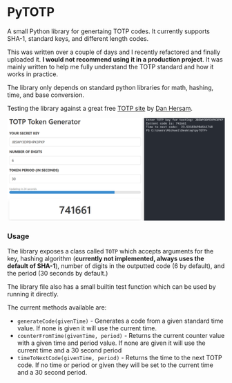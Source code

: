 # PyTOTP

A small Python library for genertaing TOTP codes. It currently supports SHA-1, standard keys, and different length codes.

This was written over a couple of days and I recently refactored and finally uploaded it. **I would not recommend using it in a
production project**. It was mainly written to help me fully understand the TOTP standard and how it works in practice.

The library only depends on standard python libraries for math, hashing, time, and base conversion.

Testing the library against a great free [TOTP site](https://totp.danhersam.com/) by [Dan Hersam](https://github.com/jaden).

![Image of testing](/media/totp_example.png)

### Usage

The library exposes a class called ```TOTP``` which accepts arguments for the key, hashing algorithm 
(**currently not implemented, always uses the default of SHA-1**), number of digits in the outputted code (6 by default),
and the period (30 seconds by default.)

The library file also has a small builtin test function which can be used by running it directly. 

The current methods available are:

- ```generateCode(givenTime)``` - Generates a code from a given standard time value. If none is given it will use the current time.
- ```counterFromTime(givenTime, period)``` - Returns the current counter value with a given time and period value. If none are given
    it will use the current time and a 30 second period
- ```timeToNextCode(givenTime, period)``` - Returns the time to the next TOTP code. If no time or period or given they will be set to
    the current time and a 30 second period.
